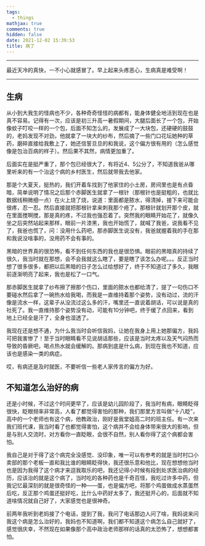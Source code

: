 ```yaml
---
tags:
  - things
mathjax: true
comments: true
hidden: false
date: 2021-12-02 15:39:53
title: 病了
---
```

***
最近天冷的真快，一不小心就感冒了。早上起来头疼恶心，生病真是难受啊！<!-- more -->
***
## 生病
​	从小到大我生的怪病也不少，各种奇奇怪怪的病都有，能身体健全地活到现在也是真不容易。记得有一次，应该是初三升高一暑假期间，大腿后面长了一个包，开始像蚊子叮咬一样的一个包，后面不知怎么的，发展成了一大块包，还硬硬的鼓鼓的，老妈发现不对劲，他就拿了一块大的纱布，然后摘了一些门口花坛她种的草药，磨碎直接给我敷上了，她还信誓旦旦的和我说，这个偏方很有用的（怎么感觉像是包治百病的样子）。然后果不其然，病情更加重了。

​	后面实在是挺严重了，那个包已经很大了，有将近4、5公分了，不知道我爸从哪里听来的有一个治这个病的乡村医生，然后就带我去他家。

​	那是个大夏天，挺热的，我们开着车找到了他家住的小土房，房间里也是有点昏暗，简单说明了情况之后那个赤脚医生就拿了一根针（那根针也是挺粗的，也就比数据线稍微细一点）在火上烧了烧，说道：里面都是脓水，得清掉，接下来可能会很疼，忍一忍。然后直接就把那根针拿来刺我那个疮了。那根针就划开那个皮，就在里面搅啊搅，那是真的疼，不过我也强忍着了。突然我的眼睛开始花了，就像久坐之后突然站起来那样，眼前一片漆黑，我也开始慌了，就喊了我爸，说我看不见了，我爸也慌了，问：没用什么药吧，那赤脚医生说没有，我爸就握着我的手在那和我说没啥事的，没用药不会有事的。

​	黑暗的世界真的很恐怖，看不到任何东西的我也是很恐惧。眼前的黑暗真的持续了很久，我当时就在那想，会不会我就这么瞎了，要是瞎了该怎么办呢。。。反正当时想了很多很多，都把以后黑暗的日子怎么过给想好了，终于不知道过了多久，我眼前逐渐明亮了起来，我也是松了一口气。

​	那赤脚医生就拿了纱布擦了擦那个伤口，里面的脓水也都给清了，提了一句伤口不要碰水然后拿了一碗热水给我喝，而我是一直维持着那个姿势，没有动过，流的汗像是流水一样，这辈子从没流过这么多的汗，嘴里还一直说着胡话，可以说是真的社死了。我一直维持那个姿势没有动，可能有10分钟吧，终于缓了点回来，看到地上已经全是汗了，全身也湿透了。

​	我现在还是想不通，为什么我当时会听信我妈，让她在我身上用上她那偏方，我妈可把我害惨了！至于当时眼睛看不见说胡话那些，应该是当时太疼以及天气闷热而导致的昏厥吧，喝点热水就会缓解的。那病到底是什么病，到现在我也不知道，应该也是感染一类的病症。

哎，有病还是及时就医，不要听信一些老人家传言的偏方为好。

## 不知道怎么治好的病

​	还是小时候，不过这个时间更早了，应该是幼儿园阶段了，我当时有病，眼睛眨得很快，眨眼频率非常高，人看了都觉得害怕的那种，我们那里方言叫做“十八眨”，高中的一个老师也有这个病，他教政治，刚好是我堂姐高二时的班主任。有一次来我们班代课，我当时看了也都觉得害怕，这个病并不会给身体带来很大的影响，但是与别人交流时，对方看你一直眨眼，会很不自然，别人看你得了这个病都会害怕。

​	我自己是对于得了这个病完全没感觉、没印象，唯一可以有参考的就是当时村口小卖部的那个老板一直和我比谁的眼睛眨得快，我还很乐意和他比，现在想想他当时也是因为我得了这个病才来逗我取乐的吧，我还记得小时候有段到处求医治病的经历，应该治的就是这个病了，当时吃的各种药也是千奇百怪，我吃过许多中药，但我记忆最深刻的就是很奇怪的一种——蛋，也是偏方吧，将那个鸡蛋做成水蒸蛋然后吃，反正那个鸡蛋还挺好吃，比什么中药好太多了，我还挺开心的，后面就不知道啥情况就自己好了，大家感觉也是很神奇。

​	前两年我听到老妈接了个电话，提到了我，我问了电话那边人问了啥，我妈说来问我这个病是怎么治好的，我妈也不知道啊，我们都不知道这个病怎么自己就好了，感觉很庆幸，不然现在如果像那个高中政治老师那样的话真的太恐怖了，想想都害怕。

